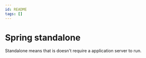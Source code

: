 ```yaml
---
id: README
tags: []
---
```


# Spring standalone

Standalone means that is doesn't require a application server to run.